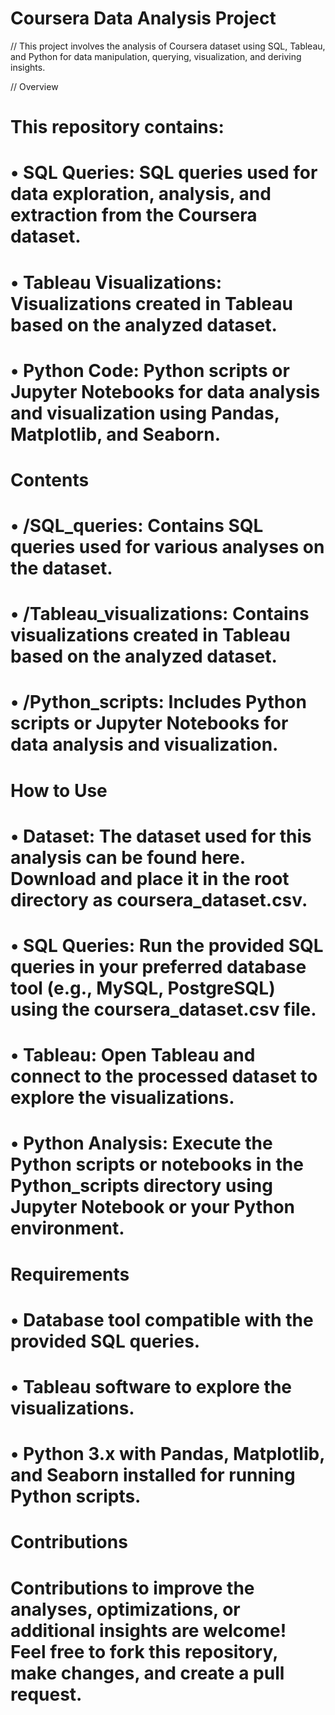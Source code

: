  #                                                    Coursera Data Analysis Project

 // This project involves the analysis of Coursera dataset using SQL, Tableau, and Python for data manipulation, querying, visualization, and deriving insights.

// Overview

# This repository contains:

#    • SQL Queries: SQL queries used for data exploration, analysis, and extraction from the Coursera dataset.
#    • Tableau Visualizations: Visualizations created in Tableau based on the analyzed dataset.
#    • Python Code: Python scripts or Jupyter Notebooks for data analysis and visualization using Pandas, Matplotlib, and Seaborn.


# Contents

#    • /SQL_queries: Contains SQL queries used for various analyses on the dataset.
#    • /Tableau_visualizations: Contains visualizations created in Tableau based on the analyzed dataset.
#    • /Python_scripts: Includes Python scripts or Jupyter Notebooks for data analysis and visualization. 

# How to Use

#    • Dataset: The dataset used for this analysis can be found here. Download and place it in the root directory as coursera_dataset.csv.
#    • SQL Queries: Run the provided SQL queries in your preferred database tool (e.g., MySQL, PostgreSQL) using the coursera_dataset.csv file.
#    • Tableau: Open Tableau and connect to the processed dataset to explore the visualizations.
#    • Python Analysis: Execute the Python scripts or notebooks in the Python_scripts directory using Jupyter Notebook or your Python environment.

# Requirements

#    • Database tool compatible with the provided SQL queries.
#    • Tableau software to explore the visualizations.
#    • Python 3.x with Pandas, Matplotlib, and Seaborn installed for running Python scripts.

# Contributions
 
# Contributions to improve the analyses, optimizations, or additional insights are welcome! Feel free to fork this repository, make changes, and create a pull request.

